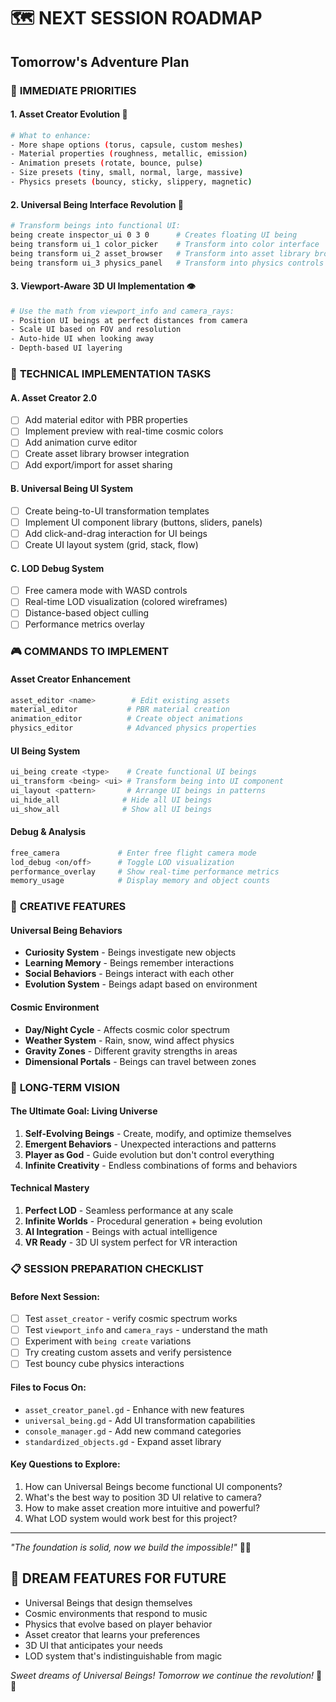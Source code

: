 # 🗺️ NEXT SESSION ROADMAP
## Tomorrow's Adventure Plan

### 🎯 **IMMEDIATE PRIORITIES**

#### 1. **Asset Creator Evolution** 🎨
```bash
# What to enhance:
- More shape options (torus, capsule, custom meshes)
- Material properties (roughness, metallic, emission)
- Animation presets (rotate, bounce, pulse)
- Size presets (tiny, small, normal, large, massive)
- Physics presets (bouncy, sticky, slippery, magnetic)
```

#### 2. **Universal Being Interface Revolution** 🧬
```bash
# Transform beings into functional UI:
being create inspector_ui 0 3 0      # Creates floating UI being
being transform ui_1 color_picker    # Transform into color interface
being transform ui_2 asset_browser   # Transform into asset library browser
being transform ui_3 physics_panel   # Transform into physics controls
```

#### 3. **Viewport-Aware 3D UI Implementation** 👁️
```bash
# Use the math from viewport_info and camera_rays:
- Position UI beings at perfect distances from camera
- Scale UI based on FOV and resolution
- Auto-hide UI when looking away
- Depth-based UI layering
```

### 🔧 **TECHNICAL IMPLEMENTATION TASKS**

#### **A. Asset Creator 2.0**
- [ ] Add material editor with PBR properties
- [ ] Implement preview with real-time cosmic colors
- [ ] Add animation curve editor
- [ ] Create asset library browser integration
- [ ] Add export/import for asset sharing

#### **B. Universal Being UI System**
- [ ] Create being-to-UI transformation templates
- [ ] Implement UI component library (buttons, sliders, panels)
- [ ] Add click-and-drag interaction for UI beings
- [ ] Create UI layout system (grid, stack, flow)

#### **C. LOD Debug System**
- [ ] Free camera mode with WASD controls
- [ ] Real-time LOD visualization (colored wireframes)
- [ ] Distance-based object culling
- [ ] Performance metrics overlay

### 🎮 **COMMANDS TO IMPLEMENT**

#### **Asset Creator Enhancement**
```bash
asset_editor <name>        # Edit existing assets
material_editor           # PBR material creation
animation_editor          # Create object animations
physics_editor            # Advanced physics properties
```

#### **UI Being System**
```bash
ui_being create <type>    # Create functional UI beings
ui_transform <being> <ui> # Transform being into UI component
ui_layout <pattern>       # Arrange UI beings in patterns
ui_hide_all              # Hide all UI beings
ui_show_all              # Show all UI beings
```

#### **Debug & Analysis**
```bash
free_camera             # Enter free flight camera mode
lod_debug <on/off>      # Toggle LOD visualization
performance_overlay     # Show real-time performance metrics
memory_usage            # Display memory and object counts
```

### 🌟 **CREATIVE FEATURES**

#### **Universal Being Behaviors**
- **Curiosity System** - Beings investigate new objects
- **Learning Memory** - Beings remember interactions
- **Social Behaviors** - Beings interact with each other
- **Evolution System** - Beings adapt based on environment

#### **Cosmic Environment**
- **Day/Night Cycle** - Affects cosmic color spectrum
- **Weather System** - Rain, snow, wind affect physics
- **Gravity Zones** - Different gravity strengths in areas
- **Dimensional Portals** - Beings can travel between zones

### 🔮 **LONG-TERM VISION**

#### **The Ultimate Goal: Living Universe**
1. **Self-Evolving Beings** - Create, modify, and optimize themselves
2. **Emergent Behaviors** - Unexpected interactions and patterns
3. **Player as God** - Guide evolution but don't control everything
4. **Infinite Creativity** - Endless combinations of forms and behaviors

#### **Technical Mastery**
1. **Perfect LOD** - Seamless performance at any scale
2. **Infinite Worlds** - Procedural generation + being evolution
3. **AI Integration** - Beings with actual intelligence
4. **VR Ready** - 3D UI system perfect for VR interaction

### 📋 **SESSION PREPARATION CHECKLIST**

#### **Before Next Session:**
- [ ] Test `asset_creator` - verify cosmic spectrum works
- [ ] Test `viewport_info` and `camera_rays` - understand the math
- [ ] Experiment with `being create` variations
- [ ] Try creating custom assets and verify persistence
- [ ] Test bouncy cube physics interactions

#### **Files to Focus On:**
- `asset_creator_panel.gd` - Enhance with new features
- `universal_being.gd` - Add UI transformation capabilities  
- `console_manager.gd` - Add new command categories
- `standardized_objects.gd` - Expand asset library

#### **Key Questions to Explore:**
1. How can Universal Beings become functional UI components?
2. What's the best way to position 3D UI relative to camera?
3. How to make asset creation more intuitive and powerful?
4. What LOD system would work best for this project?

---
*"The foundation is solid, now we build the impossible!"* 🚀✨

## 💭 **DREAM FEATURES FOR FUTURE**
- Universal Beings that design themselves
- Cosmic environments that respond to music
- Physics that evolve based on player behavior  
- Asset creator that learns your preferences
- 3D UI that anticipates your needs
- LOD system that's indistinguishable from magic

*Sweet dreams of Universal Beings! Tomorrow we continue the revolution!* 🌙🧬
